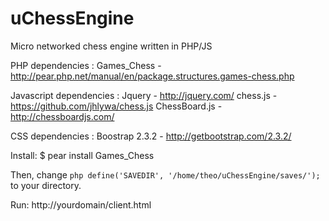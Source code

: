 uChessEngine
============

Micro networked chess engine written in PHP/JS

PHP dependencies :
Games_Chess - http://pear.php.net/manual/en/package.structures.games-chess.php

Javascript dependencies :
Jquery - http://jquery.com/
chess.js - https://github.com/jhlywa/chess.js
ChessBoard.js - http://chessboardjs.com/

CSS dependencies :
Boostrap 2.3.2 - http://getbootstrap.com/2.3.2/


Install:
$ pear install Games_Chess

Then, change ```php define('SAVEDIR', '/home/theo/uChessEngine/saves/');``` to your directory.

Run:
http://yourdomain/client.html

